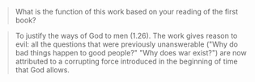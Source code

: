 > What is the function of this work based on your reading of the first book?

> To justify the ways of God to men (1.26). The work gives reason to evil: all the questions that were previously unanswerable ("Why do bad things happen to good people?" "Why does war exist?") are now attributed to a corrupting force introduced in the beginning of time that God allows.   
